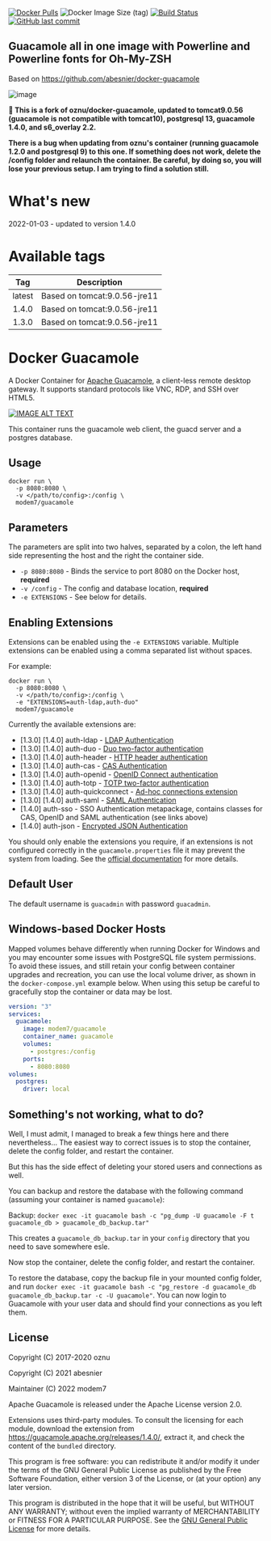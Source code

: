 [![Docker Pulls](https://img.shields.io/docker/pulls/modem7/guacamole)](https://hub.docker.com/r/modem7/dnscrypt-proxy) 
![Docker Image Size (tag)](https://img.shields.io/docker/image-size/modem7/guacamole/latest) 
[![Build Status](https://drone.modem7.com/api/badges/modem7/guacamole/status.svg)](https://drone.modem7.com/modem7/guacamole) 
[![GitHub last commit](https://img.shields.io/github/last-commit/modem7/guacamole)](https://github.com/modem7/guacamole)

## Guacamole all in one image with Powerline and Powerline fonts for Oh-My-ZSH
Based on https://github.com/abesnier/docker-guacamole

![image](https://user-images.githubusercontent.com/4349962/137602364-3f32811b-093a-4d8b-bbde-7c6c86fdbbf3.png)

**:construction: This is a fork of oznu/docker-guacamole, updated to tomcat9.0.56 (guacamole is not compatible with tomcat10), postgresql 13, guacamole 1.4.0, and s6_overlay 2.2.**

**There is a bug when updating from oznu's container (running guacamole 1.2.0 and postgresql 9) to this one. If something does not work, delete the /config folder and relaunch the container. Be careful, by doing so, you will lose your previous setup. I am trying to find a solution still.** 

# What's new

2022-01-03 - updated to version 1.4.0


# Available tags
| Tag | Description |
| :----: | --- |
| latest | Based on tomcat:9.0.56-jre11 |
| 1.4.0 | Based on tomcat:9.0.56-jre11 |
| 1.3.0 | Based on tomcat:9.0.56-jre11 |

# Docker Guacamole

A Docker Container for [Apache Guacamole](https://guacamole.apache.org/), a client-less remote desktop gateway. It supports standard protocols like VNC, RDP, and SSH over HTML5.

[![IMAGE ALT TEXT](http://img.youtube.com/vi/esgaHNRxdhY/0.jpg)](http://www.youtube.com/watch?v=esgaHNRxdhY "Guacamole 0.9.4 Demo")

This container runs the guacamole web client, the guacd server and a postgres database.

## Usage

```shell
docker run \
  -p 8080:8080 \
  -v </path/to/config>:/config \
  modem7/guacamole
```

## Parameters

The parameters are split into two halves, separated by a colon, the left hand side representing the host and the right the container side.

* `-p 8080:8080` - Binds the service to port 8080 on the Docker host, **required**
* `-v /config` - The config and database location, **required**
* `-e EXTENSIONS` - See below for details.

## Enabling Extensions

Extensions can be enabled using the `-e EXTENSIONS` variable. Multiple extensions can be enabled using a comma separated list without spaces.

For example:

```shell
docker run \
  -p 8080:8080 \
  -v </path/to/config>:/config \
  -e "EXTENSIONS=auth-ldap,auth-duo"
  modem7/guacamole
```

Currently the available extensions are:

* [1.3.0] [1.4.0] auth-ldap - [LDAP Authentication](https://guacamole.apache.org/doc/gug/ldap-auth.html)
* [1.3.0] [1.4.0] auth-duo - [Duo two-factor authentication](https://guacamole.apache.org/doc/gug/duo-auth.html)
* [1.3.0] [1.4.0] auth-header - [HTTP header authentication](https://guacamole.apache.org/doc/gug/header-auth.html)
* [1.3.0] [1.4.0] auth-cas - [CAS Authentication](https://guacamole.apache.org/doc/gug/cas-auth.html)
* [1.3.0] [1.4.0] auth-openid - [OpenID Connect authentication](https://guacamole.apache.org/doc/gug/openid-auth.html)
* [1.3.0] [1.4.0] auth-totp - [TOTP two-factor authentication](https://guacamole.apache.org/doc/gug/totp-auth.html)
* [1.3.0] [1.4.0] auth-quickconnect - [Ad-hoc connections extension](https://guacamole.apache.org/doc/gug/adhoc-connections.html)
* [1.3.0] [1.4.0] auth-saml - [SAML Authentication](https://guacamole.apache.org/doc/gug/saml-auth.html)
* [1.4.0] auth-sso - SSO Authentication metapackage, contains classes for CAS, OpenID and SAML authentication (see links above)
* [1.4.0] auth-json - [Encrypted JSON Authentication](https://guacamole.apache.org/doc/gug/json-auth.html)




You should only enable the extensions you require, if an extensions is not configured correctly in the `guacamole.properties` file it may prevent the system from loading. See the [official documentation](https://guacamole.apache.org/doc/gug/) for more details.

## Default User

The default username is `guacadmin` with password `guacadmin`.

## Windows-based Docker Hosts

Mapped volumes behave differently when running Docker for Windows and you may encounter some issues with PostgreSQL file system permissions. To avoid these issues, and still retain your config between container upgrades and recreation, you can use the local volume driver, as shown in the `docker-compose.yml` example below. When using this setup be careful to gracefully stop the container or data may be lost.

```yml
version: "3"
services:
  guacamole:
    image: modem7/guacamole
    container_name: guacamole
    volumes:
      - postgres:/config
    ports:
      - 8080:8080
volumes:
  postgres:
    driver: local
```

## Something's not working, what to do?

Well, I must admit, I managed to break a few things here and there nevertheless...
The easiest way to correct issues is to stop the container, delete the config folder, and restart the container.

But this has the side effect of deleting your stored users and connections as well.

You can backup and restore the database with the following command (assuming your container is named `guacamole`):

Backup: `docker exec -it guacamole bash -c "pg_dump -U guacamole -F t guacamole_db > guacamole_db_backup.tar"`

This creates a `guacamole_db_backup.tar` in your `config` directory that you need to save somewhere esle.

Now stop the container, delete the config folder, and restart the container.

To restore the database, copy the backup file in your mounted config folder, and run `docker exec -it guacamole bash -c "pg_restore -d guacamole_db guacamole_db_backup.tar -c -U guacamole"`. You can now login to Guacamole with your user data and should find your connections as you left them.


## License

Copyright (C) 2017-2020 oznu

Copyright (C) 2021 abesnier

Maintainer (C) 2022 modem7

Apache Guacamole is released under the Apache License version 2.0.

Extensions uses third-party modules. To consult the licensing for each module, download the extension from https://guacamole.apache.org/releases/1.4.0/, extract it, and check the content of the `bundled` directory.

This program is free software: you can redistribute it and/or modify it under the terms of the GNU General Public License as published by the Free Software Foundation, either version 3 of the License, or (at your option) any later version.

This program is distributed in the hope that it will be useful, but WITHOUT ANY WARRANTY; without even the implied warranty of MERCHANTABILITY or FITNESS FOR A PARTICULAR PURPOSE.  See the [GNU General Public License](./LICENSE) for more details.
